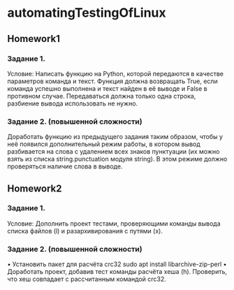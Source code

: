# automatingTestingOfLinux
## Homework1

### Задание 1.

Условие:
Написать функцию на Python, которой передаются в качестве параметров команда и текст. Функция должна возвращать True, если команда успешно выполнена и текст найден в её выводе и False в противном случае. Передаваться должна только одна строка, разбиение вывода использовать не нужно.

### Задание 2. (повышенной сложности)

Доработать функцию из предыдущего задания таким образом, чтобы у неё появился дополнительный режим работы, в котором вывод разбивается на слова с удалением всех знаков пунктуации (их можно взять из списка string.punctuation модуля string). В этом режиме должно проверяться наличие слова в выводе.

## Homework2

### Задание 1.

Условие:
Дополнить проект тестами, проверяющими команды вывода списка файлов (l) и разархивирования с путями (x).

### Задание 2. (повышенной сложности)

• Установить пакет для расчёта crc32
sudo apt install libarchive-zip-perl
• Доработать проект, добавив тест команды расчёта хеша (h). Проверить, что хеш совпадает с рассчитанным командой crc32.
